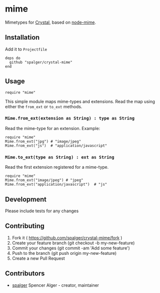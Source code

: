 # mime

Mimetypes for [Crystal](https://github.com/manastech/crystal), based on [node-mime](https://github.com/broofa/node-mime).

## Installation

Add it to `Projectfile`

```crystal
deps do
  github "spalger/crystal-mime"
end
```

## Usage

```crystal
require "mime"
```

This simple module maps mime-types and extensions. Read the map using either the `from_ext` or `to_ext` methods.

### `Mime.from_ext(extension as String) : type as String`
Read the mime-type for an extension. Example:

```crystal
require "mime"
Mime.from_ext("jpg") # "image/jpeg"
Mime.from_ext("js")  # "application/javascript"
```

### `Mime.to_ext(type as String) : ext as String`
Read the first extension registered for a mime-type.

```crystal
require "mime"
Mime.from_ext("image/jpeg") # "jpeg"
Mime.from_ext("application/javascript")  # "js"
```

## Development

Please include tests for any changes

## Contributing

1. Fork it ( https://github.com/spalger/crystal-mime/fork )
2. Create your feature branch (git checkout -b my-new-feature)
3. Commit your changes (git commit -am 'Add some feature')
4. Push to the branch (git push origin my-new-feature)
5. Create a new Pull Request

## Contributors

- [spalger](https://github.com/spalger) Spencer Alger - creator, maintainer
